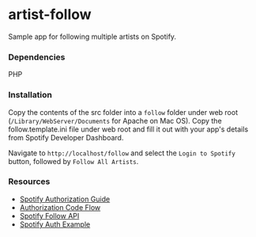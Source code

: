 # artist-follow
Sample app for following multiple artists on Spotify.

### Dependencies

PHP

### Installation

Copy the contents of the src folder into a `follow` folder under web root (`/Library/WebServer/Documents` for Apache on Mac OS). Copy the follow.template.ini file under web root and fill it out with your app's details from Spotify Developer Dashboard.

Navigate to `http://localhost/follow` and select the `Login to Spotify` button, followed by `Follow All Artists`. 

### Resources

- [Spotify Authorization Guide](https://developer.spotify.com/documentation/general/guides/authorization/)
- [Authorization Code Flow](https://developer.spotify.com/documentation/general/guides/authorization/code-flow/)
- [Spotify Follow API](https://developer.spotify.com/console/put-following/)
- [Spotify Auth Example](https://github.com/spotify/web-api-auth-examples)


